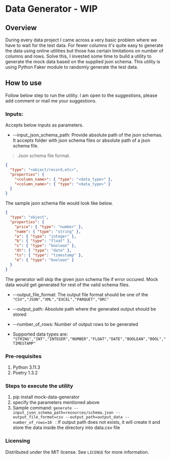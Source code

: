 # Data Generator - WIP

## Overview
During every data project I came across a very basic problem where we have to wait for the test data. For fewer columns it's quite easy to generate the data using online utilities but those has certain limitations on number of columns and rows.
Solve this, I invested some time to build a utility to generate the mock data based on the supplied json schema.
This utility is using Python Faker module to randomly generate the test data.

## How to use
Follow below step to run the utility. I am open to the suggestions, please add comment or mail me your suggestions.
### Inputs:
Accepts below inputs as parameters.

- --input_json_schema_path: Provide absolute path of the json schemas. It accepts folder with json schema files or absolute path of a json schema file.
> Json schema file format.
```json
{
  "type": "<object/record,etc>",
  "properties": {
    "<column_name>": { "type": "<data_type>" },
    "<column_name>": { "type": "<data_type>" }
  }
}

```
The sample json schema file would look like below.
```json
{
  "type": "object",
  "properties": {
    "price": { "type": "number" },
    "name": { "type": "string" },
    "a": { "type": "integer" },
    "b": { "type": "float" },
    "c": { "type": "boolean" },
    "dt": { "type": "date" },
    "ts": { "type": "timestamp" },
    "e": { "type": "boolean" }
  }
}
```
The generator will skip the given json schema file if error occured. Mock data would get generated for rest of the valid schema files.

- --output_file_format: The output file format should be one of the `"CSV","JSON","XML","EXCEL","PARQUET","ORC"`

- --output_path: Absolute path where the generated output should be stored

- --number_of_rows: Number of output rows to be generated

- Supported data types are: `"STRING","INT","INTEGER","NUMBER","FLOAT","DATE","BOOLEAN","BOOL","TIMESTAMP"`


### Pre-requisites
1. Python 3.11.3
2. Poetry 1.3.2

### Steps to execute the utility
1. pip install mock-data-generator
2. specify the parameters mentioned above
4. Sample command: `generate --input_json_schema_path=resources/schema.json --output_file_format=csv --output_path=output_data --number_of_rows=10 ` : If output path does not exists, it will create it and store the data inside the directory into data.csv file

### Licensing
Distributed under the MIT license. See ``LICENSE`` for more information.

